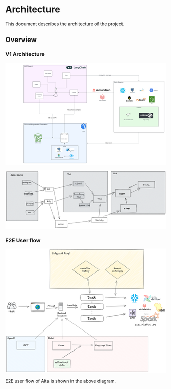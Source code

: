 # Architecture

This document describes the architecture of the project.

## Overview

### V1 Architecture

![Architecture](Architecture_v1.png)

![img_1.png](img_1.png)

### E2E User flow

![img.png](img.png)

E2E user flow of Aita is shown in the above diagram.


